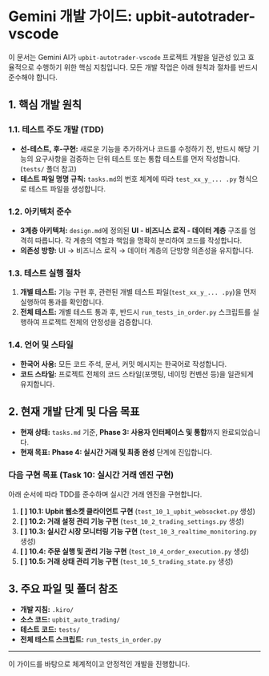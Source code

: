 # Gemini 개발 가이드: upbit-autotrader-vscode

이 문서는 Gemini AI가 `upbit-autotrader-vscode` 프로젝트 개발을 일관성 있고 효율적으로 수행하기 위한 핵심 지침입니다. 모든 개발 작업은 아래 원칙과 절차를 반드시 준수해야 합니다.

## 1. 핵심 개발 원칙

### 1.1. 테스트 주도 개발 (TDD)
- **선-테스트, 후-구현:** 새로운 기능을 추가하거나 코드를 수정하기 전, 반드시 해당 기능의 요구사항을 검증하는 단위 테스트 또는 통합 테스트를 먼저 작성합니다. (`tests/` 폴더 참고)
- **테스트 파일 명명 규칙:** `tasks.md`의 번호 체계에 따라 `test_xx_y_... .py` 형식으로 테스트 파일을 생성합니다.

### 1.2. 아키텍처 준수
- **3계층 아키텍처:** `design.md`에 정의된 **UI - 비즈니스 로직 - 데이터 계층** 구조를 엄격히 따릅니다. 각 계층의 역할과 책임을 명확히 분리하여 코드를 작성합니다.
- **의존성 방향:** UI → 비즈니스 로직 → 데이터 계층의 단방향 의존성을 유지합니다.

### 1.3. 테스트 실행 절차
1.  **개별 테스트:** 기능 구현 후, 관련된 개별 테스트 파일(`test_xx_y_... .py`)을 먼저 실행하여 통과를 확인합니다.
2.  **전체 테스트:** 개별 테스트 통과 후, 반드시 `run_tests_in_order.py` 스크립트를 실행하여 프로젝트 전체의 안정성을 검증합니다.

### 1.4. 언어 및 스타일
- **한국어 사용:** 모든 코드 주석, 문서, 커밋 메시지는 한국어로 작성합니다.
- **코드 스타일:** 프로젝트 전체의 코드 스타일(포맷팅, 네이밍 컨벤션 등)을 일관되게 유지합니다.

## 2. 현재 개발 단계 및 다음 목표

- **현재 상태:** `tasks.md` 기준, **Phase 3: 사용자 인터페이스 및 통합**까지 완료되었습니다.
- **현재 목표:** **Phase 4: 실시간 거래 및 최종 완성** 단계에 진입합니다.

### 다음 구현 목표 (Task 10: 실시간 거래 엔진 구현)

아래 순서에 따라 TDD를 준수하며 실시간 거래 엔진을 구현합니다.

1.  **[ ] 10.1: Upbit 웹소켓 클라이언트 구현** (`test_10_1_upbit_websocket.py` 생성)
2.  **[ ] 10.2: 거래 설정 관리 기능 구현** (`test_10_2_trading_settings.py` 생성)
3.  **[ ] 10.3: 실시간 시장 모니터링 기능 구현** (`test_10_3_realtime_monitoring.py` 생성)
4.  **[ ] 10.4: 주문 실행 및 관리 기능 구현** (`test_10_4_order_execution.py` 생성)
5.  **[ ] 10.5: 거래 상태 관리 기능 구현** (`test_10_5_trading_state.py` 생성)

## 3. 주요 파일 및 폴더 참조

- **개발 지침:** `.kiro/`
- **소스 코드:** `upbit_auto_trading/`
- **테스트 코드:** `tests/`
- **전체 테스트 스크립트:** `run_tests_in_order.py`

---
이 가이드를 바탕으로 체계적이고 안정적인 개발을 진행합니다.
